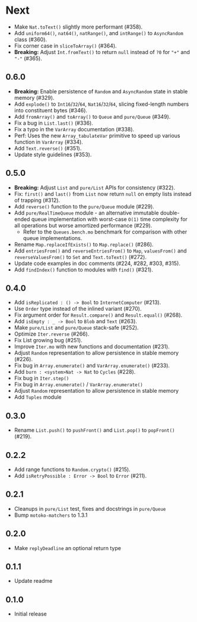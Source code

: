 # Next

* Make `Nat.toText()` slightly more performant (#358).
* Add `uniform64()`, `nat64()`, `natRange()`, and `intRange()` to `AsyncRandom` class (#360).
* Fix corner case in `sliceToArray()` (#364).
* **Breaking:** Adjust `Int.fromText()` to return `null` instead of `?0` for `"+"` and `"-"` (#365).


## 0.6.0

* **Breaking:** Enable persistence of `Random` and `AsyncRandom` state in stable memory (#329).
* Add `explode()` to `Int16`/`32`/`64`, `Nat16`/`32`/`64`, slicing fixed-length numbers into constituent bytes (#346).
* Add `fromArray()` and `toArray()` to `Queue` and `pure/Queue` (#349).
* Fix a bug in `List.last()` (#336). 
* Fix a typo in the `VarArray` documentation (#338).
* Perf: Uses the new `Array_tabulateVar` primitive to speed up various function in `VarArray` (#334).
* Add `Text.reverse()` (#351).
* Update style guidelines (#353).

## 0.5.0

* **Breaking:** Adjust `List` and `pure/List` APIs for consistency (#322).
* Fix: `first()` and `last()` from `List` now return `null` on empty lists instead of trapping (#312).
* Add `reverse()` function to the `pure/Queue` module (#229).
* Add `pure/RealTimeQueue` module - an alternative immutable double-ended queue implementation with worst-case `O(1)` time complexity for all operations but worse amortized performance (#229).
  * Refer to the `Queues.bench.mo` benchmark for comparison with other queue implementations.
* Rename `Map.replaceIfExists()` to `Map.replace()` (#286).
* Add `entriesFrom()` and `reverseEntriesFrom()` to `Map`, `valuesFrom()` and `reverseValuesFrom()` to `Set` and `Text.toText()` (#272).
* Update code examples in doc comments (#224, #282, #303, #315).
* Add `findIndex()` function to modules with `find()` (#321).

## 0.4.0

* Add `isReplicated : () -> Bool` to `InternetComputer` (#213).
* Use `Order` type instead of the inlined variant (#270).
* Fix argument order for `Result.compare()` and `Result.equal()` (#268).
* Add `isEmpty : _ -> Bool` to `Blob` and `Text` (#263).
* Make `pure/List` and `pure/Queue` stack-safe (#252).
* Optimize `Iter.reverse` (#266).
* Fix List growing bug (#251).
* Improve `Iter.mo` with new functions and documentation (#231).
* Adjust `Random` representation to allow persistence in stable memory (#226).
* Fix bug in `Array.enumerate()` and `VarArray.enumerate()` (#233).
* Add `burn : <system>Nat -> Nat` to `Cycles` (#228).
* Fix bug in `Iter.step()`
* Fix bug in `Array.enumerate()` / `VarArray.enumerate()`
* Adjust `Random` representation to allow persistence in stable memory
* Add `Tuples` module

## 0.3.0

* Rename `List.push()` to `pushFront()` and `List.pop()` to `popFront()` (#219).

## 0.2.2

* Add range functions to `Random.crypto()` (#215).
* Add `isRetryPossible : Error -> Bool` to `Error` (#211).

## 0.2.1

* Cleanups in `pure/List` test, fixes and docstrings in `pure/Queue`
* Bump `motoko-matchers` to 1.3.1

## 0.2.0

* Make `replyDeadline` an optional return type

## 0.1.1

* Update readme

## 0.1.0

* Initial release
